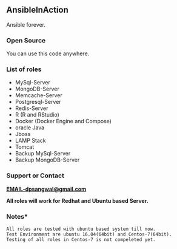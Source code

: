 ## AnsibleInAction
Ansible forever.

### Open Source
You can use this code anywhere.

### List of roles
* MySql-Server
* MongoDB-Server
* Memcache-Server
* Postgresql-Server
* Redis-Server
* R (R and RStudio)
* Docker (Docker Engine and Compose)
* oracle Java
* Jboss
* LAMP Stack
* Tomcat
* Backup MySql-Server
* Backup MongoDB-Server

### Support or Contact
**EMAIL-dpsangwal@gmail.com**

**All roles will work for Redhat and Ubuntu based Server.**

### Notes*
```
All roles are tested with ubuntu based system till now.
Test Environment are ubuntu 16.04(64bit) and Centos-7(64bit).
Testing of all roles in Centos-7 is not compeleted yet.
```

